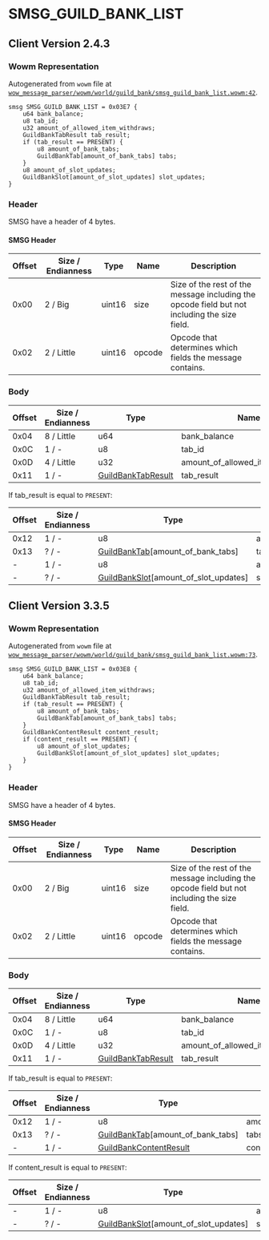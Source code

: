 # SMSG_GUILD_BANK_LIST

## Client Version 2.4.3

### Wowm Representation

Autogenerated from `wowm` file at [`wow_message_parser/wowm/world/guild_bank/smsg_guild_bank_list.wowm:42`](https://github.com/gtker/wow_messages/tree/main/wow_message_parser/wowm/world/guild_bank/smsg_guild_bank_list.wowm#L42).
```rust,ignore
smsg SMSG_GUILD_BANK_LIST = 0x03E7 {
    u64 bank_balance;
    u8 tab_id;
    u32 amount_of_allowed_item_withdraws;
    GuildBankTabResult tab_result;
    if (tab_result == PRESENT) {
        u8 amount_of_bank_tabs;
        GuildBankTab[amount_of_bank_tabs] tabs;
    }
    u8 amount_of_slot_updates;
    GuildBankSlot[amount_of_slot_updates] slot_updates;
}
```
### Header

SMSG have a header of 4 bytes.

#### SMSG Header

| Offset | Size / Endianness | Type   | Name   | Description |
| ------ | ----------------- | ------ | ------ | ----------- |
| 0x00   | 2 / Big           | uint16 | size   | Size of the rest of the message including the opcode field but not including the size field.|
| 0x02   | 2 / Little        | uint16 | opcode | Opcode that determines which fields the message contains.|

### Body

| Offset | Size / Endianness | Type | Name | Description | Comment |
| ------ | ----------------- | ---- | ---- | ----------- | ------- |
| 0x04 | 8 / Little | u64 | bank_balance |  |  |
| 0x0C | 1 / - | u8 | tab_id |  |  |
| 0x0D | 4 / Little | u32 | amount_of_allowed_item_withdraws |  |  |
| 0x11 | 1 / - | [GuildBankTabResult](guildbanktabresult.md) | tab_result |  |  |

If tab_result is equal to `PRESENT`:

| Offset | Size / Endianness | Type | Name | Description | Comment |
| ------ | ----------------- | ---- | ---- | ----------- | ------- |
| 0x12 | 1 / - | u8 | amount_of_bank_tabs |  |  |
| 0x13 | ? / - | [GuildBankTab](guildbanktab.md)[amount_of_bank_tabs] | tabs |  |  |
| - | 1 / - | u8 | amount_of_slot_updates |  |  |
| - | ? / - | [GuildBankSlot](guildbankslot.md)[amount_of_slot_updates] | slot_updates |  |  |

## Client Version 3.3.5

### Wowm Representation

Autogenerated from `wowm` file at [`wow_message_parser/wowm/world/guild_bank/smsg_guild_bank_list.wowm:73`](https://github.com/gtker/wow_messages/tree/main/wow_message_parser/wowm/world/guild_bank/smsg_guild_bank_list.wowm#L73).
```rust,ignore
smsg SMSG_GUILD_BANK_LIST = 0x03E8 {
    u64 bank_balance;
    u8 tab_id;
    u32 amount_of_allowed_item_withdraws;
    GuildBankTabResult tab_result;
    if (tab_result == PRESENT) {
        u8 amount_of_bank_tabs;
        GuildBankTab[amount_of_bank_tabs] tabs;
    }
    GuildBankContentResult content_result;
    if (content_result == PRESENT) {
        u8 amount_of_slot_updates;
        GuildBankSlot[amount_of_slot_updates] slot_updates;
    }
}
```
### Header

SMSG have a header of 4 bytes.

#### SMSG Header

| Offset | Size / Endianness | Type   | Name   | Description |
| ------ | ----------------- | ------ | ------ | ----------- |
| 0x00   | 2 / Big           | uint16 | size   | Size of the rest of the message including the opcode field but not including the size field.|
| 0x02   | 2 / Little        | uint16 | opcode | Opcode that determines which fields the message contains.|

### Body

| Offset | Size / Endianness | Type | Name | Description | Comment |
| ------ | ----------------- | ---- | ---- | ----------- | ------- |
| 0x04 | 8 / Little | u64 | bank_balance |  |  |
| 0x0C | 1 / - | u8 | tab_id |  |  |
| 0x0D | 4 / Little | u32 | amount_of_allowed_item_withdraws |  |  |
| 0x11 | 1 / - | [GuildBankTabResult](guildbanktabresult.md) | tab_result |  |  |

If tab_result is equal to `PRESENT`:

| Offset | Size / Endianness | Type | Name | Description | Comment |
| ------ | ----------------- | ---- | ---- | ----------- | ------- |
| 0x12 | 1 / - | u8 | amount_of_bank_tabs |  |  |
| 0x13 | ? / - | [GuildBankTab](guildbanktab.md)[amount_of_bank_tabs] | tabs |  |  |
| - | 1 / - | [GuildBankContentResult](guildbankcontentresult.md) | content_result |  |  |

If content_result is equal to `PRESENT`:

| Offset | Size / Endianness | Type | Name | Description | Comment |
| ------ | ----------------- | ---- | ---- | ----------- | ------- |
| - | 1 / - | u8 | amount_of_slot_updates |  |  |
| - | ? / - | [GuildBankSlot](guildbankslot.md)[amount_of_slot_updates] | slot_updates |  |  |

